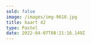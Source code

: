 ```yaml
---
sold: false
image: /images/img-9618.jpg
title: kaart 42
type: Pastel
date: 2022-04-07T08:21:16.149Z
---
```


